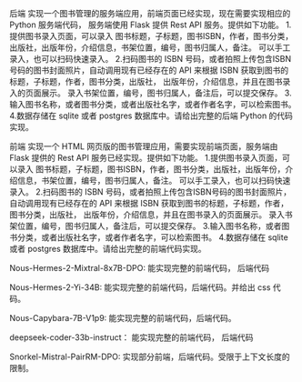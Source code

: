 

后端
实现一个图书管理的服务端应用，前端页面已经实现，现在需要实现相应的 Python 服务端代码， 服务端使用 Flask 提供 Rest API 服务。提供如下功能。
1.提供图书录入页面，可以录入 图书标题，子标题，图书ISBN，作者，图书分类，出版社，出版年份，介绍信息，书架位置，编号，图书归属人，备注。 可以手工录入，也可以扫码快速录入。
2.扫码图书的 ISBN 号码，或者拍照上传包含ISBN号码的图书封面照片，自动调用现有已经存在的 API 来根据 ISBN 获取到图书的标题，子标题，作者，图书分类，出版社， 出版年份，介绍信息，并且在图书录入的页面展示。 录入书架位置，编号，图书归属人，备注后，可以提交保存。
3.输入图书名称，或者图书分类，或者出版社名字，或者作者名字，可以检索图书。
4.数据存储在 sqlite 或者 postgres 数据库中。请给出完整的后端 Python 的代码实现。


前端
实现一个 HTML 网页版的图书管理应用，需要实现前端页面，服务端由 Flask 提供的 Rest API 服务已经实现。提供如下功能。
1.提供图书录入页面，可以录入 图书标题，子标题，图书ISBN，作者，图书分类，出版社，出版年份，介绍信息，书架位置，编号，图书归属人，备注。 可以手工录入，也可以扫码快速录入。
2.扫码图书的 ISBN 号码，或者拍照上传包含ISBN号码的图书封面照片，自动调用现有已经存在的 API 来根据 ISBN 获取到图书的标题，子标题，作者，图书分类，出版社， 出版年份，介绍信息，并且在图书录入的页面展示。 录入书架位置，编号，图书归属人，备注后，可以提交保存。
3.输入图书名称，或者图书分类，或者出版社名字，或者作者名字，可以检索图书。
4.数据存储在 sqlite 或者 postgres 数据库中。请给出完整的前端代码实现。


Nous-Hermes-2-Mixtral-8x7B-DPO:
能实现完整的前端代码， 后端代码

Nous-Hermes-2-Yi-34B:
能实现完整的前端代码，后端代码。并给出 css 代码。

Nous-Capybara-7B-V1p9:
能实现完整的前端代码，后端代码。

deepseek-coder-33b-instruct：
能实现完整的前端代码， 后端代码

Snorkel-Mistral-PairRM-DPO:
实现部分前端，后端代码。受限于上下文长度的限制。




